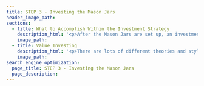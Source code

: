 ```yaml
---
title: STEP 3 - Investing the Mason Jars
header_image_path:
sections:
  - title: What to Accomplish Within the Investment Strategy
    description_html: '<p>After the Mason Jars are set up, an investment strategy needs to be assigned to each mason jar:</p><ul><li>Needs to be tax efficient with account structure and investment selection</li><li>The strategy needs to address reaching the goal of the jar with the least amount of risk possible</li></ul>'
    image_path:
  - title: Value Investing
    description_html: '<p>There are lots of different theories and styles of investing. At Intelligent Investing we think it is best to keep things simple and utilize sound and tested strategies used by the most successful investors.</p><p>Value investing is an investment strategy that derives from the ideas on investments that Ben Graham and David Dodd began teaching at Columbia University in 1928 and used later by Warren Buffet. It involves buying securities that appear undervalued by some form of fundamental analysis and are financially secure. The securities are then paired with other components which are negatively correlated to reduce the over risk of the portfolio.</p><p>The goal of the portfolio is to reach the desired returns in accordance with the mason jar of the portfolio, and do so with the least amount of risk possible.</p>'
    image_path:
search_engine_optimization:
  page_title: STEP 3 - Investing the Mason Jars
  page_description:
---
```

